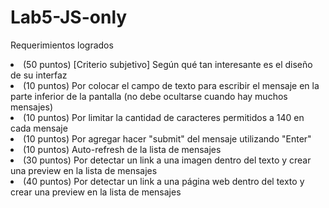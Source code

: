 # Lab5-JS-only
 
 Requerimientos logrados
 <li>(50 puntos) [Criterio subjetivo] Según qué tan interesante es el diseño de su interfaz </li>
 <li>(10 puntos) Por colocar el campo de texto para escribir el mensaje en la parte inferior de la pantalla (no debe ocultarse cuando hay muchos mensajes)</li>
 <li>(10 puntos) Por limitar la cantidad de caracteres permitidos a 140 en cada mensaje </li>
 <li>(10 puntos) Por agregar hacer "submit" del mensaje utilizando "Enter" </li>
 <li>(10 puntos) Auto-refresh de la lista de mensajes</li>
 <li>(30 puntos) Por detectar un link a una imagen dentro del texto y crear una preview en la lista de mensajes</li>
 <li>(40 puntos) Por detectar un link a una página web dentro del texto y crear una preview en la lista de mensajes</li>
